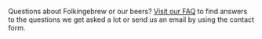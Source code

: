 Questions about Folkingebrew or our beers? [Visit our FAQ](/frequently-asked-questions/) to find answers to the questions we get asked a lot or send us an email by using the contact form.
